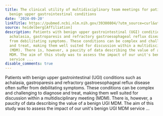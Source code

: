 ```yaml
---
title: The clinical utility of multidisciplinary team meetings for patients with complex
  benign upper gastrointestinal conditions
date: '2024-09-20'
linkTitle: https://pubmed.ncbi.nlm.nih.gov/39300804/?utm_source=curl&utm_medium=rss&utm_campaign=pubmed-2&utm_content=1FakS-2QOkCT8HsMOQP1bCRQ4YzyumYOmxmF0moLsQ3dFB1E9V&fc=20220326224207&ff=20240920192845&v=2.18.0.post9+e462414
source: heidelberg[Affiliation]
description: Patients with benign upper gastrointestinal (UGI) conditions such as
  achalasia, gastroparesis and refractory gastroesophageal reflux disease often suffer
  from debilitating symptoms. These conditions can be complex and challenging to diagnose
  and treat, making them well suited for discussion within a multidisciplinary meeting
  (MDM). There is, however, a paucity of data describing the value of a benign UGI
  MDM. The aim of this study was to assess the impact of our unit's benign UGI MDM
  service ...
disable_comments: true
---
```

Patients with benign upper gastrointestinal (UGI) conditions such as achalasia, gastroparesis and refractory gastroesophageal reflux disease often suffer from debilitating symptoms. These conditions can be complex and challenging to diagnose and treat, making them well suited for discussion within a multidisciplinary meeting (MDM). There is, however, a paucity of data describing the value of a benign UGI MDM. The aim of this study was to assess the impact of our unit's benign UGI MDM service ...